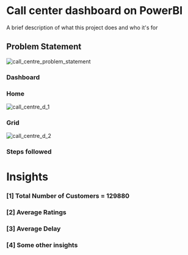 
# Call center dashboard on PowerBI

A brief description of what this project does and who it's for


## Problem Statement

![call_centre_problem_statement](https://github.com/shivakumar313/Call_center_PowerBI_project/assets/137754963/a08642d7-54f1-41bc-a471-565d7f0d0342)




### Dashboard

### Home
![call_centre_d_1](https://github.com/shivakumar313/Call_center_PowerBI_project/assets/137754963/97299c0c-8d38-434b-98d7-1dfd4a93bc9b)

### Grid
![call_centre_d_2](https://github.com/shivakumar313/Call_center_PowerBI_project/assets/137754963/c99cd5e1-4d91-404b-82c2-16ef98a6e0c8)


### Steps followed 



# Insights



### [1] Total Number of Customers = 129880


### [2] Average Ratings

 
### [3] Average Delay 
  


 ### [4] Some other insights
 

